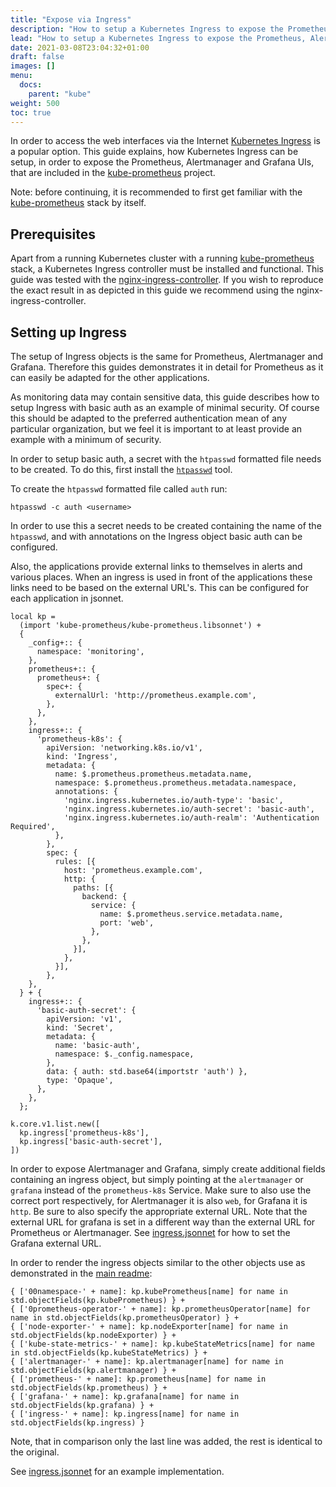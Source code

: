 ```yaml
---
title: "Expose via Ingress"
description: "How to setup a Kubernetes Ingress to expose the Prometheus, Alertmanager and Grafana."
lead: "How to setup a Kubernetes Ingress to expose the Prometheus, Alertmanager and Grafana."
date: 2021-03-08T23:04:32+01:00
draft: false
images: []
menu:
  docs:
    parent: "kube"
weight: 500
toc: true
---
```


In order to access the web interfaces via the Internet [Kubernetes Ingress](https://kubernetes.io/docs/concepts/services-networking/ingress/) is a popular option. This guide explains, how Kubernetes Ingress can be setup, in order to expose the Prometheus, Alertmanager and Grafana UIs, that are included in the [kube-prometheus](https://github.com/prometheus-operator/kube-prometheus) project.

Note: before continuing, it is recommended to first get familiar with the [kube-prometheus](https://github.com/prometheus-operator/kube-prometheus) stack by itself.

## Prerequisites

Apart from a running Kubernetes cluster with a running [kube-prometheus](https://github.com/prometheus-operator/kube-prometheus) stack, a Kubernetes Ingress controller must be installed and functional. This guide was tested with the [nginx-ingress-controller](https://github.com/kubernetes/ingress-nginx). If you wish to reproduce the exact result in as depicted in this guide we recommend using the nginx-ingress-controller.

## Setting up Ingress

The setup of Ingress objects is the same for Prometheus, Alertmanager and Grafana. Therefore this guides demonstrates it in detail for Prometheus as it can easily be adapted for the other applications.

As monitoring data may contain sensitive data, this guide describes how to setup Ingress with basic auth as an example of minimal security. Of course this should be adapted to the preferred authentication mean of any particular organization, but we feel it is important to at least provide an example with a minimum of security.

In order to setup basic auth, a secret with the `htpasswd` formatted file needs to be created. To do this, first install the [`htpasswd`](https://httpd.apache.org/docs/2.4/programs/htpasswd.html) tool.

To create the `htpasswd` formatted file called `auth` run:

```
htpasswd -c auth <username>
```

In order to use this a secret needs to be created containing the name of the `htpasswd`, and with annotations on the Ingress object basic auth can be configured.

Also, the applications provide external links to themselves in alerts and various places. When an ingress is used in front of the applications these links need to be based on the external URL's. This can be configured for each application in jsonnet.

```jsonnet
local kp =
  (import 'kube-prometheus/kube-prometheus.libsonnet') +
  {
    _config+:: {
      namespace: 'monitoring',
    },
    prometheus+:: {
      prometheus+: {
        spec+: {
          externalUrl: 'http://prometheus.example.com',
        },
      },
    },
    ingress+:: {
      'prometheus-k8s': {
        apiVersion: 'networking.k8s.io/v1',
        kind: 'Ingress',
        metadata: {
          name: $.prometheus.prometheus.metadata.name,
          namespace: $.prometheus.prometheus.metadata.namespace,
          annotations: {
            'nginx.ingress.kubernetes.io/auth-type': 'basic',
            'nginx.ingress.kubernetes.io/auth-secret': 'basic-auth',
            'nginx.ingress.kubernetes.io/auth-realm': 'Authentication Required',
          },
        },
        spec: {
          rules: [{
            host: 'prometheus.example.com',
            http: {
              paths: [{
                backend: {
                  service: {
                    name: $.prometheus.service.metadata.name,
                    port: 'web',
                  },
                },
              }],
            },
          }],
        },
    },
  } + {
    ingress+:: {
      'basic-auth-secret': {
        apiVersion: 'v1',
        kind: 'Secret',
        metadata: {
          name: 'basic-auth',
          namespace: $._config.namespace,
        },
        data: { auth: std.base64(importstr 'auth') },
        type: 'Opaque',
      },
    },
  };

k.core.v1.list.new([
  kp.ingress['prometheus-k8s'],
  kp.ingress['basic-auth-secret'],
])
```

In order to expose Alertmanager and Grafana, simply create additional fields containing an ingress object, but simply pointing at the `alertmanager` or `grafana` instead of the `prometheus-k8s` Service. Make sure to also use the correct port respectively, for Alertmanager it is also `web`, for Grafana it is `http`. Be sure to also specify the appropriate external URL. Note that the external URL for grafana is set in a different way than the external URL for Prometheus or Alertmanager. See [ingress.jsonnet](../examples/ingress.jsonnet) for how to set the Grafana external URL.

In order to render the ingress objects similar to the other objects use as demonstrated in the [main readme](../README.md#usage):

```
{ ['00namespace-' + name]: kp.kubePrometheus[name] for name in std.objectFields(kp.kubePrometheus) } +
{ ['0prometheus-operator-' + name]: kp.prometheusOperator[name] for name in std.objectFields(kp.prometheusOperator) } +
{ ['node-exporter-' + name]: kp.nodeExporter[name] for name in std.objectFields(kp.nodeExporter) } +
{ ['kube-state-metrics-' + name]: kp.kubeStateMetrics[name] for name in std.objectFields(kp.kubeStateMetrics) } +
{ ['alertmanager-' + name]: kp.alertmanager[name] for name in std.objectFields(kp.alertmanager) } +
{ ['prometheus-' + name]: kp.prometheus[name] for name in std.objectFields(kp.prometheus) } +
{ ['grafana-' + name]: kp.grafana[name] for name in std.objectFields(kp.grafana) } +
{ ['ingress-' + name]: kp.ingress[name] for name in std.objectFields(kp.ingress) }
```

Note, that in comparison only the last line was added, the rest is identical to the original.

See [ingress.jsonnet](../examples/ingress.jsonnet) for an example implementation.
